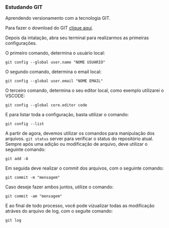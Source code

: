 ### Estudando GIT

Aprendendo versionamento com a tecnologia GIT.

Para fazer o download do GIT [clique aqui](https://git-scm.com/downloads).

Depois da intalação, abra seu terminal para realizarmos as primeiras configurações.

O primeiro comando, determina o usuário local:

`git config --global user.name "NOME USUARIO"`  

O segundo comando, determina o email local:

`git config --global user.email "NOME EMAIL"`

O terceiro comando, determina o seu editor local, como exemplo utilizarei o VSCODE:

`git config --global core.editor code`

E para listar toda a configuração, basta utilizar o comando:

`git config --list`

A partir de agora, devemos utilizar os comandos para manipulação dos arquivos. `git status` server para verificar o status do repositório atual. Sempre após uma adição ou modificação de arquivo, deve utilizar o seguinte comando:

`git add -A`

Em seguida deve realizar o commit dos arquivos, com o seguinte comando:

`git commit -m "mensagem"`

Caso deseje fazer ambos juntos, utilize o comando:

`git commit -am "mensagem"`

E ao final de todo processo, você pode vizualizar todas as modificação atráves do arquivo de log, com o seguite comando:

`git log`
